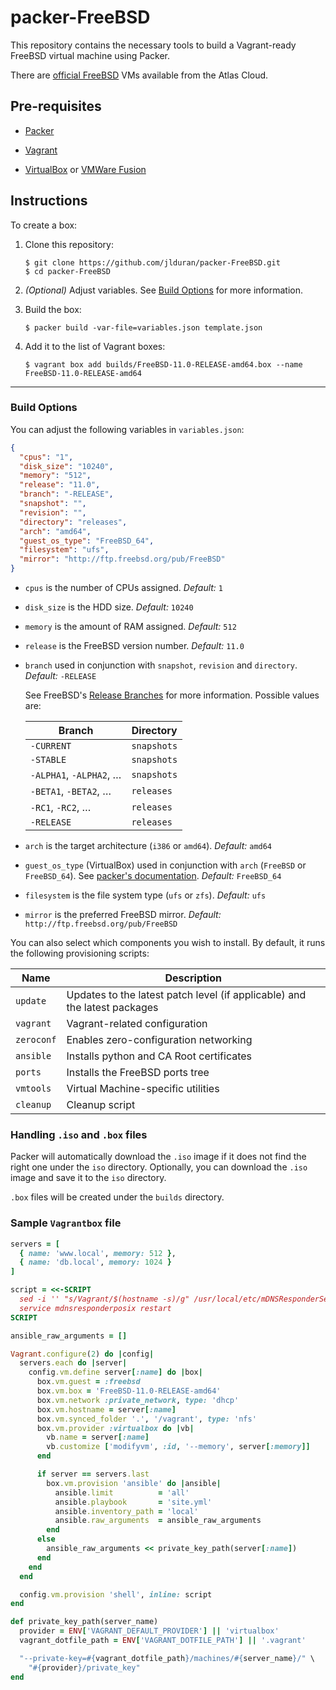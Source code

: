 packer-FreeBSD
==============

This repository contains the necessary tools to build a Vagrant-ready
FreeBSD virtual machine using Packer.

There are [official FreeBSD] VMs available from the Atlas Cloud.

Pre-requisites
--------------

- [Packer]

- [Vagrant]

- [VirtualBox] or [VMWare Fusion]

Instructions
------------

To create a box:

1.  Clone this repository:

        $ git clone https://github.com/jlduran/packer-FreeBSD.git
        $ cd packer-FreeBSD

2.  _(Optional)_ Adjust variables.  See [Build Options](#build-options)
    for more information.

3.  Build the box:

        $ packer build -var-file=variables.json template.json

4.  Add it to the list of Vagrant boxes:

        $ vagrant box add builds/FreeBSD-11.0-RELEASE-amd64.box --name FreeBSD-11.0-RELEASE-amd64

------------------------------------------------------------------------

### Build Options

You can adjust the following variables in `variables.json`:

```json
{
  "cpus": "1",
  "disk_size": "10240",
  "memory": "512",
  "release": "11.0",
  "branch": "-RELEASE",
  "snapshot": "",
  "revision": "",
  "directory": "releases",
  "arch": "amd64",
  "guest_os_type": "FreeBSD_64",
  "filesystem": "ufs",
  "mirror": "http://ftp.freebsd.org/pub/FreeBSD"
}
```

-   `cpus` is the number of CPUs assigned.  _Default:_ `1`

-   `disk_size` is the HDD size.  _Default:_ `10240`

-   `memory` is the amount of RAM assigned.  _Default:_ `512`

-   `release` is the FreeBSD version number.  _Default:_ `11.0`

-   `branch` used in conjunction with `snapshot`, `revision` and
    `directory`.  _Default:_ `-RELEASE`

    See FreeBSD's [Release Branches] for more information.  Possible
    values are:

    | Branch                  | Directory   |
    | ------                  | ---------   |
    | `-CURRENT`              | `snapshots` |
    | `-STABLE`               | `snapshots` |
    | `-ALPHA1`, `-ALPHA2`, … | `snapshots` |
    | `-BETA1`, `-BETA2`, …   | `releases`  |
    | `-RC1`, `-RC2`, …       | `releases`  |
    | `-RELEASE`              | `releases`  |

-   `arch` is the target architecture (`i386` or `amd64`).  _Default:_
    `amd64`

-   `guest_os_type` (VirtualBox) used in conjunction with `arch`
    (`FreeBSD` or `FreeBSD_64`).  See [packer's
    documentation](https://www.packer.io/docs/builders/virtualbox-iso.html#guest_os_type).
    _Default:_ `FreeBSD_64`

-   `filesystem` is the file system type (`ufs` or `zfs`).  _Default:_
    `ufs`

-   `mirror` is the preferred FreeBSD mirror.  _Default:_
    `http://ftp.freebsd.org/pub/FreeBSD`

You can also select which components you wish to install.  By default,
it runs the following provisioning scripts:

| Name       | Description                                                               |
| ----       | -----------                                                               |
| `update`   | Updates to the latest patch level (if applicable) and the latest packages |
| `vagrant`  | Vagrant-related configuration                                             |
| `zeroconf` | Enables zero-configuration networking                                     |
| `ansible`  | Installs python and CA Root certificates                                  |
| `ports`    | Installs the FreeBSD ports tree                                           |
| `vmtools`  | Virtual Machine-specific utilities                                        |
| `cleanup`  | Cleanup script                                                            |

### Handling `.iso` and `.box` files

Packer will automatically download the `.iso` image if it does not find
the right one under the `iso` directory.  Optionally, you can download
the `.iso` image and save it to the `iso` directory.

`.box` files will be created under the `builds` directory.

### Sample `Vagrantbox` file

```ruby
servers = [
  { name: 'www.local', memory: 512 },
  { name: 'db.local', memory: 1024 }
]

script = <<-SCRIPT
  sed -i '' "s/Vagrant/$(hostname -s)/g" /usr/local/etc/mDNSResponderServices.conf
  service mdnsresponderposix restart
SCRIPT

ansible_raw_arguments = []

Vagrant.configure(2) do |config|
  servers.each do |server|
    config.vm.define server[:name] do |box|
      box.vm.guest = :freebsd
      box.vm.box = 'FreeBSD-11.0-RELEASE-amd64'
      box.vm.network :private_network, type: 'dhcp'
      box.vm.hostname = server[:name]
      box.vm.synced_folder '.', '/vagrant', type: 'nfs'
      box.vm.provider :virtualbox do |vb|
        vb.name = server[:name]
        vb.customize ['modifyvm', :id, '--memory', server[:memory]]
      end

      if server == servers.last
        box.vm.provision 'ansible' do |ansible|
          ansible.limit          = 'all'
          ansible.playbook       = 'site.yml'
          ansible.inventory_path = 'local'
          ansible.raw_arguments  = ansible_raw_arguments
        end
      else
        ansible_raw_arguments << private_key_path(server[:name])
      end
    end
  end

  config.vm.provision 'shell', inline: script
end

def private_key_path(server_name)
  provider = ENV['VAGRANT_DEFAULT_PROVIDER'] || 'virtualbox'
  vagrant_dotfile_path = ENV['VAGRANT_DOTFILE_PATH'] || '.vagrant'

  "--private-key=#{vagrant_dotfile_path}/machines/#{server_name}/" \
    "#{provider}/private_key"
end
```

[official FreeBSD]: https://atlas.hashicorp.com/freebsd
[Release Branches]: https://www.freebsd.org/doc/en/books/dev-model/release-branches.html
[Packer]: https://www.packer.io/docs/installation.html
[Vagrant]: https://www.vagrantup.com/downloads.html
[VirtualBox]: https://www.virtualbox.org/wiki/Downloads
[VMWare Fusion]: http://www.vmware.com/products/fusion/
